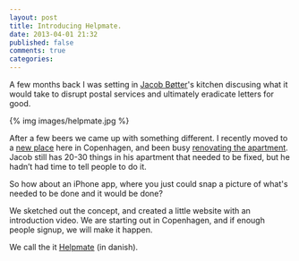 ```yaml
---
layout: post
title: Introducing Helpmate.
date: 2013-04-01 21:32
published: false
comments: true
categories:
---
```


A few months back I was setting in [Jacob Bøtter](http://heutedenkenmorgenfertig.com/)'s kitchen discusing what it would take to disrupt postal services and ultimately eradicate letters for good.

{% img images/helpmate.jpg %}

<!--more-->

After a few beers we came up with something different. I recently moved to a [new place](http://instagram.com/p/PjHbHADJCc/) here in Copenhagen, and been busy [renovating the apartment](http://instagram.com/p/PqnPkNDJMx/). Jacob still has 20-30 things in his apartment that needed to be fixed, but he hadn’t had time to tell people to do it.

So how about an iPhone app, where you just could snap a picture of what's needed to be done and it would be done?

We sketched out the concept, and created a little website with an introduction video. We are starting out in Copenhagen, and if enough people signup, we will make it happen.

We call the it [Helpmate](http://helpmate.dk/) (in danish).
